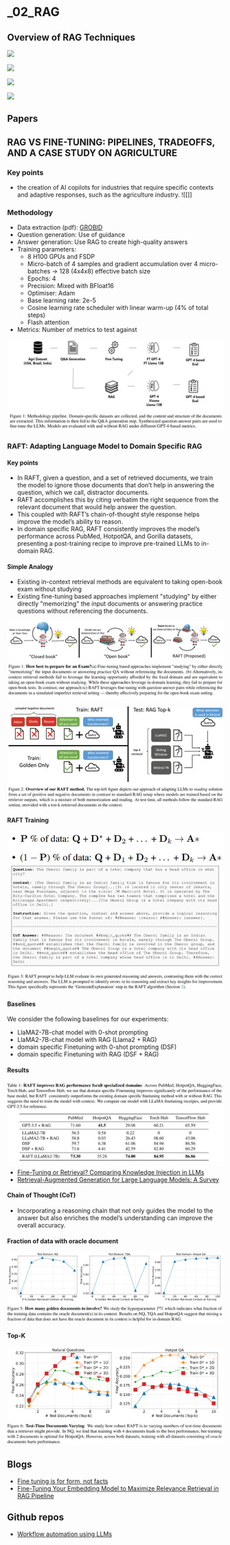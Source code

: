 ---
---

# _02_RAG

## Overview of RAG Techniques

![](RAG_compare.png)

![](taxonomy_RAG.png)

![](ft_rag_compare.png)

![](rag_ecosystem.png)


## Papers

## RAG VS FINE-TUNING: PIPELINES, TRADEOFFS, AND A CASE STUDY ON AGRICULTURE

### Key points
- the creation of AI copilots for industries that require specific contexts and adaptive responses, such as the agriculture industry.
![[]]
### Methodology

- Data extraction (pdf): [GROBID](https://github.com/kermitt2/grobid)
- Question generation: Use of guidance
- Answer generation: Use RAG to create high-quality answers
- Training parameters:
	- 8 H100 GPUs and FSDP
	- Micro-batch of 4 samples and gradient accumulation over 4 micro-batches -> 128 (4x4x8) effective batch size
	- Epochs: 4
	- Precision: Mixed with BFloat16
	- Optimiser: Adam
	- Base learning rate: 2e-5
	- Cosine learning rate scheduler with linear warm-up (4% of total steps)
	- Flash attention
- Metrics: Number of metrics to test against

![](attachments/d7e048f0470101f61127a2cff8f5fe7e_MD5.jpeg)



### RAFT: Adapting Language Model to Domain Specific RAG

#### Key points
- In RAFT, given a question, and a set of retrieved documents, we train the model to ignore those documents that don’t help in answering the question, which we call, distractor documents. 
- RAFT accomplishes this by citing verbatim the right sequence from the relevant document that would help answer the question. 
- This coupled with RAFT’s chain-of-thought style response helps improve the model’s ability to reason. 
- In domain specific RAG, RAFT consistently improves the model’s performance across PubMed, HotpotQA, and Gorilla datasets, presenting a post-training recipe to improve pre-trained LLMs to in-domain RAG.

#### Simple Analogy
- Existing in-context retrieval methods are equivalent to taking open-book exam without studying
- Existing fine-tuning based approaches implement "studying" by either directly "memorizing" the input documents or answering practice questions without referencing the documents.

![](attachments/d6b0f3aa44eafdc3d8e98bc8017a5aec_MD5.jpeg)

![](attachments/19a10ad0428d405a87d07ffbfb900952_MD5.jpeg)

#### RAFT Training
![](attachments/5926f79d8e8a5c197267cb7d47234219_MD5.jpeg)
![](attachments/e8ea71f166cd19394f71d401c7b88b0c_MD5.jpeg)

#### Baselines 
We consider the following baselines for our experiments: 
- LlaMA2-7B-chat model with 0-shot prompting
- LlaMA2-7B-chat model with RAG (Llama2 + RAG)
- domain specific Finetuning with 0-shot prompting (DSF)
- domain specific Finetuning with RAG (DSF + RAG)

#### Results
![](attachments/40225b694b9c0ad01bf8a4bbdaa30928_MD5.jpeg)


- [Fine-Tuning or Retrieval? Comparing Knowledge Injection in LLMs](https://arxiv.org/pdf/2312.05934.pdf)
- [Retrieval-Augmented Generation for Large Language Models: A Survey](https://arxiv.org/pdf/2312.10997.pdf)

#### Chain of Thought (CoT)
- Incorporating a reasoning chain that not only guides the model to the answer but also enriches the model’s understanding can improve the overall accuracy.

#### Fraction of data with oracle document

![](attachments/1127b96c53f7bfcd65d1fb6717bd2443_MD5.jpeg)


#### Top-K 
![](attachments/1bd5a432b6c4727650402d87bb938ad5_MD5.jpeg)
## Blogs

- [Fine tuning is for form, not facts](https://www.anyscale.com/blog/fine-tuning-is-for-form-not-facts)
- [Fine-Tuning Your Embedding Model to Maximize Relevance Retrieval in RAG Pipeline](https://betterprogramming.pub/fine-tuning-your-embedding-model-to-maximize-relevance-retrieval-in-rag-pipeline-2ea3fa231149)


## Github repos

- [Workflow automation using LLMs](https://github.com/lucastononro/llm-food-delivery)
